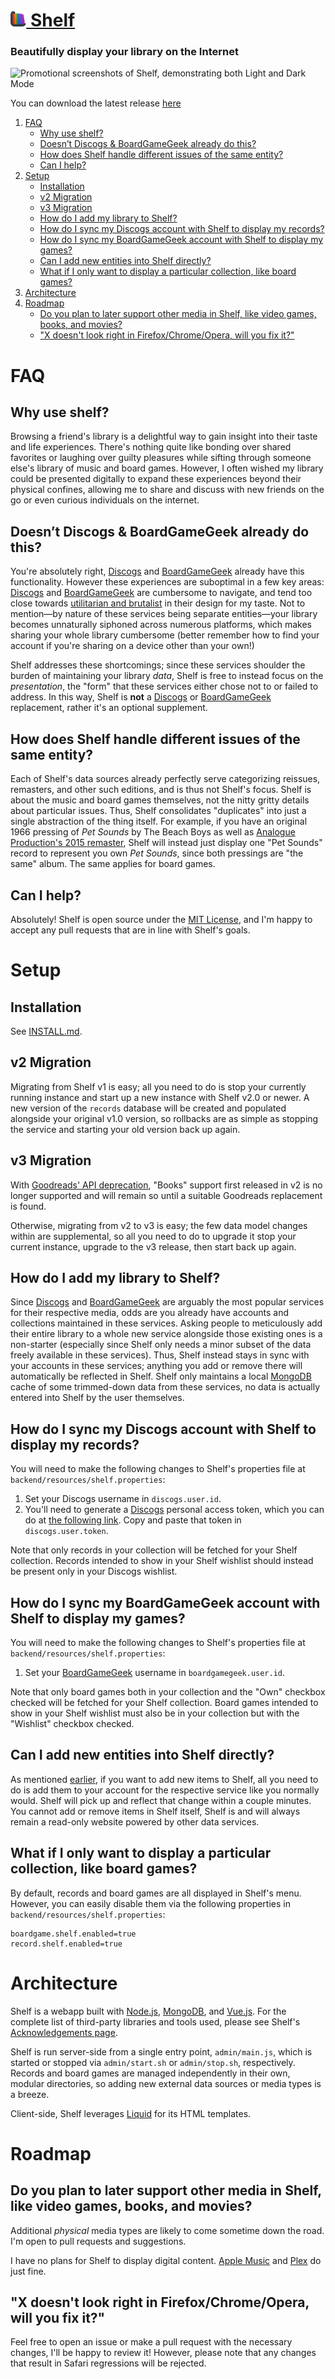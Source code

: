 <h1><a href="#"><img height="25" src="https://raw.githubusercontent.com/barrowclift/shelf/master/frontend/static/images/logo/logo.png" /> Shelf</a></h1>

### Beautifully display your library on the Internet

<picture>
  <source type="image/webp" srcset="https://dropbox.barrowclift.me/assets/projects/code/shelf/shelf-promo.webp">
  <img type="image/jpeg" alt="Promotional screenshots of Shelf, demonstrating both Light and Dark Mode" title="Promotional screenshots of Shelf, demonstrating both Light and Dark Mode" src="https://dropbox.barrowclift.me/assets/projects/code/shelf/shelf-promo.jpg">
</picture>

You can download the latest release [here](https://github.com/barrowclift/shelf/releases/tag/v3.0.0)

1. [FAQ](#faq)
    * [Why use shelf?](#why-use-shelf)
    * [Doesn’t Discogs & BoardGameGeek already do this?](#doesnt-discogs--boardgamegeek-already-do-this)
    * [How does Shelf handle different issues of the same entity?](#how-does-shelf-handle-different-issues-of-the-same-entity)
    * [Can I help?](#can-i-help)
2. [Setup](#setup)
    * [Installation](#installation)
    * [v2 Migration](#v2-migration)
    * [v3 Migration](#v3-migration)
    * [How do I add my library to Shelf?](#how-do-i-add-my-library-to-shelf)
    * [How do I sync my Discogs account with Shelf to display my records?](#how-do-i-sync-my-discogs-account-with-shelf-to-display-my-records)
    * [How do I sync my BoardGameGeek account with Shelf to display my games?](#how-do-i-sync-my-boardgamegeek-account-with-shelf-to-display-my-games)
    * [Can I add new entities into Shelf directly?](#can-i-add-new-entities-into-shelf-directly)
    * [What if I only want to display a particular collection, like board games?](#what-if-i-only-want-to-display-a-particular-collection-like-board-games)
3. [Architecture](#architecture)
3. [Roadmap](#roadmap)
    * [Do you plan to later support other media in Shelf, like video games, books, and movies?](#do-you-plan-to-later-support-other-media-in-shelf-like-video-games-books-and-movies)
    * ["X doesn't look right in Firefox/Chrome/Opera, will you fix it?"](#x-doesnt-look-right-in-firefoxchromeopera-will-you-fix-it)

# FAQ

## Why use shelf?

Browsing a friend's library is a delightful way to gain insight into their taste and life experiences. There's nothing quite like bonding over shared favorites or laughing over guilty pleasures while sifting through someone else's library of music and board games. However, I often wished my library could be presented digitally to expand these experiences beyond their physical confines, allowing me to share and discuss with new friends on the go or even curious individuals on the internet.

## Doesn’t Discogs & BoardGameGeek already do this?

You're absolutely right, [Discogs](https://www.discogs.com) and [BoardGameGeek](https://boardgamegeek.com) already have this functionality. However these experiences are suboptimal in a few key areas: [Discogs](https://www.discogs.com) and [BoardGameGeek](https://boardgamegeek.com) are cumbersome to navigate, and tend too close towards [utilitarian and brutalist](https://en.wikipedia.org/wiki/Brutalist_architecture) in their design for my taste. Not to mention—by nature of these services being separate entities—your library becomes unnaturally siphoned across numerous platforms, which makes sharing your whole library cumbersome (better remember how to find your account if you're sharing on a device other than your own!)

Shelf addresses these shortcomings; since these services shoulder the burden of maintaining your library *data*, Shelf is free to instead focus on the *presentation*, the "form" that these services either chose not to or failed to address. In this way, Shelf is **not** a [Discogs](https://www.discogs.com) or [BoardGameGeek](https://boardgamegeek.com) replacement, rather it's an optional supplement.

## How does Shelf handle different issues of the same entity?

Each of Shelf's data sources already perfectly serve categorizing reissues, remasters, and other such editions, and is thus not Shelf's focus. Shelf is about the music and board games themselves, not the nitty gritty details about particular issues. Thus, Shelf consolidates "duplicates" into just a single abstraction of the thing itself. For example, if you have an original 1966 pressing of *Pet Sounds* by The Beach Boys as well as [Analogue Production's 2015 remaster](https://store.acousticsounds.com/d/95586/The_Beach_Boys-Pet_Sounds-200_Gram_Vinyl_Record), Shelf will instead just display one "Pet Sounds" record to represent you own *Pet Sounds*, since both pressings are "the same" album. The same applies for board games.

## Can I help?

Absolutely! Shelf is open source under the [MIT License](https://github.com/barrowclift/shelf/blob/master/LICENSE.md), and I'm happy to accept any pull requests that are in line with Shelf's goals.

# Setup

## Installation

See [INSTALL.md](https://github.com/barrowclift/shelf/blob/master/INSTALL.md).

## v2 Migration

Migrating from Shelf v1 is easy; all you need to do is stop your currently running instance and start up a new instance with Shelf v2.0 or newer. A new version of the `records` database will be created and populated alongside your original v1.0 version, so rollbacks are as simple as stopping the service and starting your old version back up again.

## v3 Migration

With [Goodreads' API deprecation](https://joealcorn.co.uk/blog/2020/goodreads-retiring-API), "Books" support first released in v2 is no longer supported and will remain so until a suitable Goodreads replacement is found.

Otherwise, migrating from v2 to v3 is easy; the few data model changes within are supplemental, so all you need to do to upgrade it stop your current instance, upgrade to the v3 release, then start back up again.

## How do I add my library to Shelf?

Since [Discogs](https://www.discogs.com) and [BoardGameGeek](https://boardgamegeek.com) are arguably the most popular services for their respective media, odds are you already have accounts and collections maintained in these services. Asking people to meticulously add their entire library to a whole new service alongside those existing ones is a non-starter (especially since Shelf only needs a minor subset of the data freely available in these services). Thus, Shelf instead stays in sync with your accounts in these services; anything you add or remove there will automatically be reflected in Shelf. Shelf only maintains a local [MongoDB](https://www.mongodb.com) cache of some trimmed-down data from these services, no data is actually entered into Shelf by the user themselves.

## How do I sync my Discogs account with Shelf to display my records?

You will need to make the following changes to Shelf's properties file at `backend/resources/shelf.properties`:

1. Set your Discogs username in `discogs.user.id`.
2. You'll need to generate a [Discogs](https://www.discogs.com) personal access token, which you can do at [the following link](https://www.discogs.com/settings/developers). Copy and paste that token in `discogs.user.token`.

Note that only records in your collection will be fetched for your Shelf collection. Records intended to show in your Shelf wishlist should instead be present only in your Discogs wishlist.

## How do I sync my BoardGameGeek account with Shelf to display my games?

You will need to make the following changes to Shelf's properties file at `backend/resources/shelf.properties`:

1. Set your [BoardGameGeek](https://boardgamegeek.com) username in `boardgamegeek.user.id`.

Note that only board games both in your collection and the "Own" checkbox checked will be fetched for your Shelf collection. Board games intended to show in your Shelf wishlist must also be in your collection but with the "Wishlist" checkbox checked.

## Can I add new entities into Shelf directly?

As mentioned [earlier](#how-do-i-add-my-library-to-shelf), if you want to add new items to Shelf, all you need to do is add them to your account for the respective service like you normally would. Shelf will pick up and reflect that change within a couple minutes. You cannot add or remove items in Shelf itself, Shelf is and will always remain a read-only website powered by other data services.

## What if I only want to display a particular collection, like board games?

By default, records and board games are all displayed in Shelf's menu. However, you can easily disable them via the following properties in `backend/resources/shelf.properties`:

```
boardgame.shelf.enabled=true
record.shelf.enabled=true
```

# Architecture

Shelf is a webapp built with [Node.js](https://nodejs.org/en/), [MongoDB](https://www.mongodb.com), and [Vue.js](https://vuejs.org). For the complete list of third-party libraries and tools used, please see Shelf's [Acknowledgements page](https://shelf.barrowclift.me/acknowledgements).

Shelf is run server-side from a single entry point, `admin/main.js`, which is started or stopped via `admin/start.sh` or `admin/stop.sh`, respectively. Records and board games are managed independently in their own, modular directories, so adding new external data sources or media types is a breeze.

Client-side, Shelf leverages [Liquid](https://shopify.github.io/liquid/) for its HTML templates.

# Roadmap

## Do you plan to later support other media in Shelf, like video games, books, and movies?

Additional _physical_ media types are likely to come sometime down the road. I'm open to pull requests and suggestions.

I have no plans for Shelf to display digital content. [Apple Music](https://www.apple.com/music/) and [Plex](https://www.plex.tv) do just fine.

## "X doesn't look right in Firefox/Chrome/Opera, will you fix it?"

Feel free to open an issue or make a pull request with the necessary changes, I'll be happy to review it! However, please note that any changes that result in Safari regressions will be rejected.